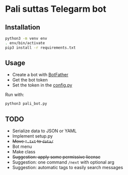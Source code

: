 # Pali suttas Telegarm bot

## Installation
```bash
python3 -m venv env
. env/bin/activate
pip3 install -r requirements.txt
```

## Usage
- Create a bot with [BotFather](https://t.me/BotFather)
- Get the bot token
- Set the token in the [config.py](./config.py)

Run with:
```bash
python3 pali_bot.py
```

## TODO
- Serialize data to JSON or YAML
- Implement setup.py
- ~~Move `*.txt` to `data/`~~
- Bot menu
- Make class
- ~~Suggestion: apply some permissive license~~
- Suggestion: one command `/next` with optional arg
- Suggestion: automatic tags to easily search messages

